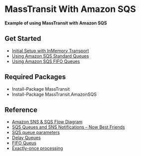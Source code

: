 # MassTransit With Amazon SQS
**Example of using MassTransit with Amazon SQS**

## Get Started
- [Initial Setup with InMemory Transport](https://masstransit-project.com/getting-started/)
- [Using Amazon SQS Standard Queues](https://masstransit-project.com/usage/transports/amazonsqs.html)
- [Using Amazon SQS FIFO Queues](Amazon-SQS-FIFO.md)

## Required Packages
- Install-Package MassTransit
- Install-Package MassTransit.AmazonSQS

## Reference
- [Amazon SNS & SQS Flow Diagram](https://miro.com/app/board/o9J_l1S5cEc=/)
- [SQS Queues and SNS Notifications – Now Best Friends](https://aws.amazon.com/blogs/aws/queues-and-notifications-now-best-friends/)
- [SQS queue parameters](https://docs.aws.amazon.com/AWSSimpleQueueService/latest/SQSDeveloperGuide/sqs-configure-queue-parameters.html)  
- [Delay Queues](https://docs.aws.amazon.com/AWSSimpleQueueService/latest/SQSDeveloperGuide/sqs-delay-queues.html) 
- [FIFO Queus](https://docs.aws.amazon.com/AWSSimpleQueueService/latest/SQSDeveloperGuide/FIFO-queues.html)
- [Exactly-once processing](https://docs.aws.amazon.com/AWSSimpleQueueService/latest/SQSDeveloperGuide/FIFO-queues-exactly-once-processing.html)
  